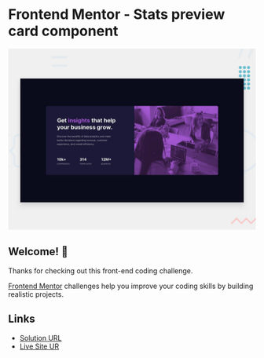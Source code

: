 # Frontend Mentor - Stats preview card component

![Design preview for the Stats preview card component coding challenge](./design/desktop-preview.jpg)

## Welcome! 👋

Thanks for checking out this front-end coding challenge.

[Frontend Mentor](https://www.frontendmentor.io) challenges help you improve your coding skills by building realistic projects.

## Links

- [Solution URL](https://www.frontendmentor.io/solutions/nft-preview-scss-and-horizontal-media-query-ryjOJM4Uc)
- [Live Site UR](https://lucianodlima.github.io/FrontendMentor-Stats-preview-card-component/)




